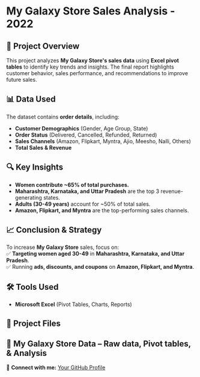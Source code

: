 # My Galaxy Store Sales Analysis - 2022  

## 📌 Project Overview  
This project analyzes **My Galaxy Store's sales data** using **Excel pivot tables** to identify key trends and insights. The final report highlights customer behavior, sales performance, and recommendations to improve future sales.  

## 📊 Data Used  
The dataset contains **order details**, including:  
- **Customer Demographics** (Gender, Age Group, State)  
- **Order Status** (Delivered, Cancelled, Refunded, Returned)  
- **Sales Channels** (Amazon, Flipkart, Myntra, Ajio, Meesho, Nalli, Others)  
- **Total Sales & Revenue**  

## 🔍 Key Insights  
- **Women contribute ~65% of total purchases.**  
- **Maharashtra, Karnataka, and Uttar Pradesh** are the top 3 revenue-generating states.  
- **Adults (30-49 years)** account for ~50% of total sales.  
- **Amazon, Flipkart, and Myntra** are the top-performing sales channels.  

## 📈 Conclusion & Strategy  
To increase **My Galaxy Store** sales, focus on:  
✅ **Targeting women aged 30-49** in **Maharashtra, Karnataka, and Uttar Pradesh**.  
✅ Running **ads, discounts, and coupons** on **Amazon, Flipkart, and Myntra**.  

## 🛠 Tools Used  
- **Microsoft Excel** (Pivot Tables, Charts, Reports)  

## 📂 Project Files  
📌 **My Galaxy Store Data** – Raw data, Pivot tables, & Analysis  
---

🔗 **Connect with me:** [Your GitHub Profile](https://github.com/rizz1406)  
